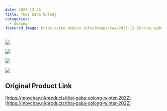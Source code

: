 ```yaml
---
date: 2023-12-26
title: Thai Gaba Oolong
categories:
  - Oolong
featured_image: https://tea.dedunu.info/images/tea/2023-12-26-thai-gaba-oolong-1.PNG
---
```


![](https://tea.dedunu.info/images/tea/2023-12-26-thai-gaba-oolong-2.PNG)

![](https://tea.dedunu.info/images/tea/2023-12-26-thai-gaba-oolong-3.PNG)

![](https://tea.dedunu.info/images/tea/2023-12-26-thai-gaba-oolong-4.PNG)

![](https://tea.dedunu.info/images/tea/2023-12-26-thai-gaba-oolong-5.PNG)

## Original Product Link

[https://moychay.nl/products/thai-gaba-oolong-winter-2022](https://moychay.nl/products/thai-gaba-oolong-winter-2022)
